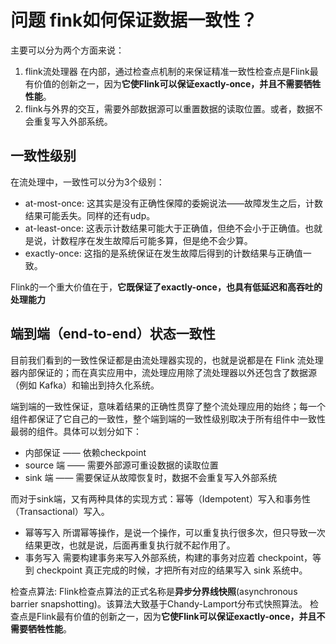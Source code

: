 # 问题 fink如何保证数据一致性？

主要可以分为两个方面来说：

1. flink流处理器 在内部，通过检查点机制的来保证精准一致性检查点是Flink最有价值的创新之一，因为**它使Flink可以保证exactly-once，并且不需要牺牲性能**。
2. flink与外界的交互，需要外部数据源可以重置数据的读取位置。或者，数据不会重复写入外部系统。

## 一致性级别

在流处理中，一致性可以分为3个级别：

- at-most-once: 这其实是没有正确性保障的委婉说法——故障发生之后，计数结果可能丢失。同样的还有udp。
- at-least-once: 这表示计数结果可能大于正确值，但绝不会小于正确值。也就是说，计数程序在发生故障后可能多算，但是绝不会少算。
- exactly-once: 这指的是系统保证在发生故障后得到的计数结果与正确值一致。



Flink的一个重大价值在于，**它既保证了exactly-once，也具有低延迟和高吞吐的处理能力**





## 端到端（end-to-end）状态一致性

目前我们看到的一致性保证都是由流处理器实现的，也就是说都是在 Flink 流处理器内部保证的；而在真实应用中，流处理应用除了流处理器以外还包含了数据源（例如 Kafka）和输出到持久化系统。

端到端的一致性保证，意味着结果的正确性贯穿了整个流处理应用的始终；每一个组件都保证了它自己的一致性，整个端到端的一致性级别取决于所有组件中一致性最弱的组件。具体可以划分如下：

- 内部保证 —— 依赖checkpoint
- source 端 —— 需要外部源可重设数据的读取位置
- sink 端 —— 需要保证从故障恢复时，数据不会重复写入外部系统

而对于sink端，又有两种具体的实现方式：幂等（Idempotent）写入和事务性（Transactional）写入。

- 幂等写入
  所谓幂等操作，是说一个操作，可以重复执行很多次，但只导致一次结果更改，也就是说，后面再重复执行就不起作用了。
- 事务写入
  需要构建事务来写入外部系统，构建的事务对应着 checkpoint，等到 checkpoint 真正完成的时候，才把所有对应的结果写入 sink 系统中。





检查点算法:
Flink检查点算法的正式名称是**异步分界线快照**(asynchronous barrier snapshotting)。该算法大致基于Chandy-Lamport分布式快照算法。
检查点是Flink最有价值的创新之一，因为**它使Flink可以保证exactly-once，并且不需要牺牲性能**。